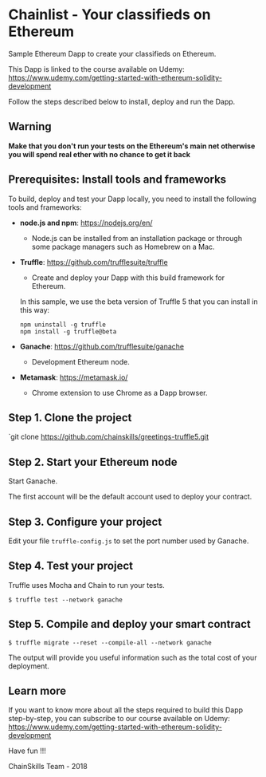 # Chainlist - Your classifieds on Ethereum

Sample Ethereum Dapp to create your classifieds on Ethereum.

This Dapp is linked to the course available on Udemy: https://www.udemy.com/getting-started-with-ethereum-solidity-development

Follow the steps described below to install, deploy and run the Dapp.

## Warning
**Make that you don't run your tests on the Ethereum's main net otherwise you will spend real ether with no chance to get it back**

## Prerequisites: Install tools and frameworks

To build, deploy and test your Dapp locally, you need to install the following tools and frameworks:
* **node.js and npm**: https://nodejs.org/en/
  * Node.js can be installed from an installation package or through some package managers such as Homebrew on a Mac.

* **Truffle**: https://github.com/trufflesuite/truffle
  * Create and deploy your Dapp with this build framework for Ethereum.
  
  In this sample, we use the beta version of Truffle 5 that you can install in this way:
  ```
  npm uninstall -g truffle
  npm install -g truffle@beta
  ```

* **Ganache**: https://github.com/trufflesuite/ganache
  * Development Ethereum node.


* **Metamask**: https://metamask.io/
  * Chrome extension to use Chrome as a Dapp browser.

## Step 1. Clone the project

`git clone https://github.com/chainskills/greetings-truffle5.git

## Step 2. Start your Ethereum node

Start Ganache. 

The first account will be the default account used to deploy your contract.

## Step 3. Configure your project

Edit your file `truffle-config.js` to set the port number used by Ganache.

## Step 4. Test your project

Truffle uses Mocha and Chain to run your tests.

```
$ truffle test --network ganache
```

## Step 5. Compile and deploy your smart contract

```
$ truffle migrate --reset --compile-all --network ganache
```

The output will provide you useful information such as the total cost of your deployment.

## Learn more

If you want to know more about all the steps required to build this Dapp step-by-step, you can subscribe to our course available on Udemy: https://www.udemy.com/getting-started-with-ethereum-solidity-development


Have fun !!!

ChainSkills Team - 2018
